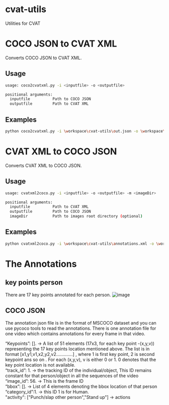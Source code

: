 # cvat-utils
Utilities for CVAT

# COCO JSON to CVAT XML

Converts COCO JSON to CVAT XML.

## Usage

```bash
usage: coco2cvatxml.py -i <inputfile> -o <outputfile>

positional arguments:
  inputfile          Path to COCO JSON
  outputfile         Path to CVAT XML

```

## Examples

```bash
python coco2cvatxml.py -i \workspace\cvat-utils\out.json -o \workspace\cvat-utils\annotations.xml
```

# CVAT XML to COCO JSON

Converts CVAT XML to COCO JSON.

## Usage

```bash
usage: cvatxml2coco.py -i <inputfile> -o <outputfile> -m <imageDir>

positional arguments:
  inputfile          Path to CVAT XML
  outputfile         Path to COCO JSON
  imageDir           Path to images root directory (optional)

```

## Examples

```bash
python cvatxml2coco.py -i \workspace\cvat-utils\annotations.xml -o \workspace\cvat-utils\out.json -m \workspace\cvat-utils\images\
```

# The Annotations

## key points person
There are 17 key points annotated for each person.
![image](https://user-images.githubusercontent.com/35894891/165474348-1b7f7082-37db-4ff9-8cf8-0b5d3130565a.png)

## COCO JSON
The annotation json file is in the format of MSCOCO dataset and you can use pycoco tools to read the annotations.
There is one annotation file for one video which contains annotations for every frame in that video. 

“Keypoints”: []. → A list of 51 elements (17x3, for each key point -(x,y,v)) representing the 17 key points location mentioned above. The list is in format [x1,y1,v1,x2,y2,v2………….] , where 1 is first key point, 2 is second keypoint ans so on . For each (x,y,v), v is either 0 or 1. 0 denotes that the key point location is not available.<br />
“track_id”: 1. → the tracking ID of the individual/object, This ID remains constant for that person/object in all the sequences of the video<br />
“image_id”: 56. → This is the frame ID<br />
“bbox”: []. → List of 4 elements denoting the bbox location of that person<br />
“category_id”:1. → this ID 1 is for Human.<br />
"activity": ["Punch/slap other person","Stand up"] → actions
